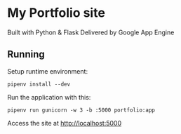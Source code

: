 # My Portfolio site

Built with Python & Flask
Delivered by Google App Engine

## Running

Setup runtime environment:

```shell
pipenv install --dev
```

Run the application with this:

```shell
pipenv run gunicorn -w 3 -b :5000 portfolio:app
```

Access the site at [http://localhost:5000](http://localhost:5000)
